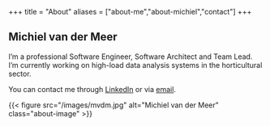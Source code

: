 +++
title = "About"
aliases = ["about-me","about-michiel","contact"]
+++

## Michiel van der Meer

I’m a professional Software Engineer, Software Architect and Team Lead. I’m currently working on high-load data analysis systems in the horticultural sector.

You can contact me through [LinkedIn](https://www.linkedin.com/in/michielmeer/) or via [email](mailto:contact@michielvandermeer.com).

{{< figure src="/images/mvdm.jpg" alt="Michiel van der Meer" class="about-image" >}}